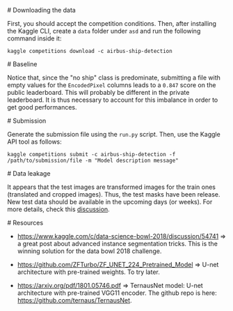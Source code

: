 # Downloading the data

First, you should accept the competition conditions. Then, after installing  the Kaggle CLI, create a `data` folder
under `asd` and run the following command inside it:

`kaggle competitions download -c airbus-ship-detection`


# Baseline

Notice that, since the "no ship" class is predominate, submitting a file with empty values for the `EncodedPixel`
columns leads to a `0.847` score on the public leaderboard. This will probably be different in the private leaderboard.
It is thus necessary to account for this imbalance in order to get good performances.

# Submission

Generate the submission file using the `run.py` script. Then, use the Kaggle API tool as follows:

`kaggle competitions submit -c airbus-ship-detection -f /path/to/submission/file -m "Model description message"`

# Data leakage

It appears that the test images are transformed images for the train ones (translated and cropped images).
Thus, the test masks have been release. New test data should be available in the upcoming days (or weeks).
For more details, check this [discussion](https://www.kaggle.com/c/airbus-ship-detection/discussion/64388).

# Resources

* https://www.kaggle.com/c/data-science-bowl-2018/discussion/54741 => a great post about advanced instance segmentation tricks. This is the winning solution for the data bowl 2018 challenge.

* https://github.com/ZFTurbo/ZF_UNET_224_Pretrained_Model => U-net architecture with pre-trained weights. To try later.
* https://arxiv.org/pdf/1801.05746.pdf => TernausNet model: U-net architecture with pre-trained VGG11 encoder.
The github repo is here: https://github.com/ternaus/TernausNet.
